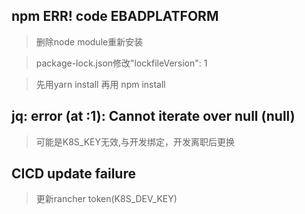 ## npm ERR! code EBADPLATFORM

> 删除node module重新安装

> package-lock.json修改"lockfileVersion": 1

> 先用yarn install 再用 npm install

## jq: error (at <stdin>:1): Cannot iterate over null (null)

> 可能是K8S_KEY无效,与开发绑定，开发离职后更换

## CICD update failure

> 更新rancher token(K8S_DEV_KEY)
